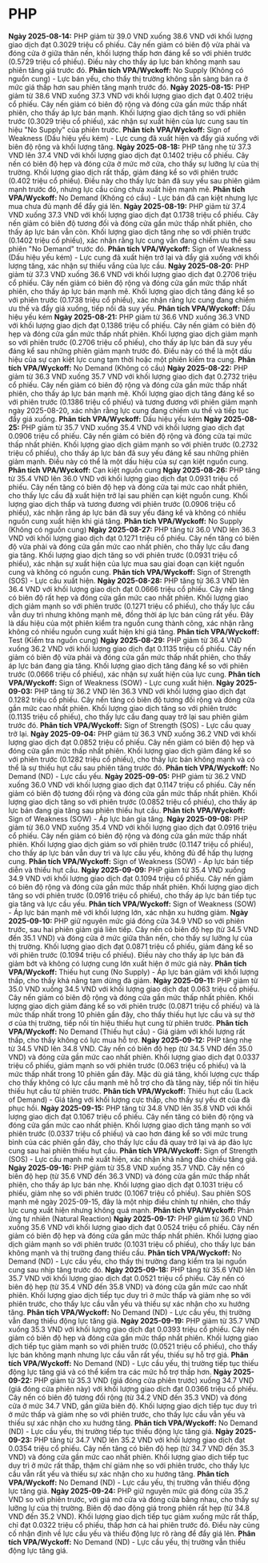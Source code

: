 # PHP

**Ngày 2025-08-14:** PHP giảm từ 39.0 VND xuống 38.6 VND với khối lượng giao dịch đạt 0.3029 triệu cổ phiếu. Cây nến giảm có biên độ vừa phải và đóng cửa ở giữa thân nến, khối lượng thấp hơn đáng kể so với phiên trước (0.5729 triệu cổ phiếu). Điều này cho thấy áp lực bán không mạnh sau phiên tăng giá trước đó. **Phân tích VPA/Wyckoff:** No Supply (Không có nguồn cung) - Lực bán yếu, cho thấy thị trường không sẵn sàng bán ra ở mức giá thấp hơn sau phiên tăng mạnh trước đó.
**Ngày 2025-08-15:** PHP giảm từ 38.6 VND xuống 37.3 VND với khối lượng giao dịch đạt 0.402 triệu cổ phiếu. Cây nến giảm có biên độ rộng và đóng cửa gần mức thấp nhất phiên, cho thấy áp lực bán mạnh. Khối lượng giao dịch tăng so với phiên trước (0.3029 triệu cổ phiếu), xác nhận sự xuất hiện của lực cung sau tín hiệu "No Supply" của phiên trước. **Phân tích VPA/Wyckoff:** Sign of Weakness (Dấu hiệu yếu kém) - Lực cung đã xuất hiện và đẩy giá xuống với biên độ rộng và khối lượng tăng.
**Ngày 2025-08-18:** PHP tăng nhẹ từ 37.3 VND lên 37.4 VND với khối lượng giao dịch đạt 0.1402 triệu cổ phiếu. Cây nến có biên độ hẹp và đóng cửa ở mức mở cửa, cho thấy sự lưỡng lự của thị trường. Khối lượng giao dịch rất thấp, giảm đáng kể so với phiên trước (0.402 triệu cổ phiếu). Điều này cho thấy lực bán đã suy yếu sau phiên giảm mạnh trước đó, nhưng lực cầu cũng chưa xuất hiện mạnh mẽ. **Phân tích VPA/Wyckoff:** No Demand (Không có cầu) - Lực bán đã cạn kiệt nhưng lực mua chưa đủ mạnh để đẩy giá lên.
**Ngày 2025-08-19:** PHP giảm từ 37.4 VND xuống 37.3 VND với khối lượng giao dịch đạt 0.1738 triệu cổ phiếu. Cây nến giảm có biên độ tương đối và đóng cửa gần mức thấp nhất phiên, cho thấy áp lực bán vẫn còn. Khối lượng giao dịch tăng nhẹ so với phiên trước (0.1402 triệu cổ phiếu), xác nhận rằng lực cung vẫn đang chiếm ưu thế sau phiên "No Demand" trước đó. **Phân tích VPA/Wyckoff:** Sign of Weakness (Dấu hiệu yếu kém) - Lực cung đã xuất hiện trở lại và đẩy giá xuống với khối lượng tăng, xác nhận sự thiếu vắng của lực cầu.
**Ngày 2025-08-20:** PHP giảm từ 37.3 VND xuống 36.6 VND với khối lượng giao dịch đạt 0.2706 triệu cổ phiếu. Cây nến giảm có biên độ rộng và đóng cửa gần mức thấp nhất phiên, cho thấy áp lực bán mạnh mẽ. Khối lượng giao dịch tăng đáng kể so với phiên trước (0.1738 triệu cổ phiếu), xác nhận rằng lực cung đang chiếm ưu thế và đẩy giá xuống, tiếp nối đà suy yếu. **Phân tích VPA/Wyckoff:** Dấu hiệu yếu kém
**Ngày 2025-08-21:** PHP giảm từ 36.6 VND xuống 36.3 VND với khối lượng giao dịch đạt 0.1386 triệu cổ phiếu. Cây nến giảm có biên độ hẹp và đóng cửa gần mức thấp nhất phiên. Khối lượng giao dịch giảm mạnh so với phiên trước (0.2706 triệu cổ phiếu), cho thấy áp lực bán đã suy yếu đáng kể sau những phiên giảm mạnh trước đó. Điều này có thể là một dấu hiệu của sự cạn kiệt lực cung tạm thời hoặc một phiên kiểm tra cung. **Phân tích VPA/Wyckoff:** No Demand (Không có cầu)
**Ngày 2025-08-22:** PHP giảm từ 36.3 VND xuống 35.7 VND với khối lượng giao dịch đạt 0.2732 triệu cổ phiếu. Cây nến giảm có biên độ rộng và đóng cửa gần mức thấp nhất phiên, cho thấy áp lực bán mạnh mẽ. Khối lượng giao dịch tăng đáng kể so với phiên trước (0.1386 triệu cổ phiếu) và tương đương với phiên giảm mạnh ngày 2025-08-20, xác nhận rằng lực cung đang chiếm ưu thế và tiếp tục đẩy giá xuống. **Phân tích VPA/Wyckoff:** Dấu hiệu yếu kém
**Ngày 2025-08-25:** PHP giảm từ 35.7 VND xuống 35.4 VND với khối lượng giao dịch đạt 0.0906 triệu cổ phiếu. Cây nến giảm có biên độ rộng và đóng cửa tại mức thấp nhất phiên. Khối lượng giao dịch giảm mạnh so với phiên trước (0.2732 triệu cổ phiếu), cho thấy áp lực bán đã suy yếu đáng kể sau những phiên giảm mạnh. Điều này có thể là một dấu hiệu của sự cạn kiệt nguồn cung. **Phân tích VPA/Wyckoff:** Cạn kiệt nguồn cung
**Ngày 2025-08-26:** PHP tăng từ 35.4 VND lên 36.0 VND với khối lượng giao dịch đạt 0.0931 triệu cổ phiếu. Cây nến tăng có biên độ hẹp và đóng cửa tại mức cao nhất phiên, cho thấy lực cầu đã xuất hiện trở lại sau phiên cạn kiệt nguồn cung. Khối lượng giao dịch thấp và tương đương với phiên trước (0.0906 triệu cổ phiếu), xác nhận rằng áp lực bán đã suy yếu đáng kể và không có nhiều nguồn cung xuất hiện khi giá tăng. **Phân tích VPA/Wyckoff:** No Supply (Không có nguồn cung)
**Ngày 2025-08-27:** PHP tăng từ 36.0 VND lên 36.3 VND với khối lượng giao dịch đạt 0.1271 triệu cổ phiếu. Cây nến tăng có biên độ vừa phải và đóng cửa gần mức cao nhất phiên, cho thấy lực cầu đang gia tăng. Khối lượng giao dịch tăng so với phiên trước (0.0931 triệu cổ phiếu), xác nhận sự xuất hiện của lực mua sau giai đoạn cạn kiệt nguồn cung và không có nguồn cung. **Phân tích VPA/Wyckoff:** Sign of Strength (SOS) - Lực cầu xuất hiện.
**Ngày 2025-08-28:** PHP tăng từ 36.3 VND lên 36.4 VND với khối lượng giao dịch đạt 0.0666 triệu cổ phiếu. Cây nến tăng có biên độ rất hẹp và đóng cửa gần mức cao nhất phiên. Khối lượng giao dịch giảm mạnh so với phiên trước (0.1271 triệu cổ phiếu), cho thấy lực cầu vẫn duy trì nhưng không mạnh mẽ, đồng thời áp lực bán cũng rất yếu. Đây là dấu hiệu của một phiên kiểm tra nguồn cung thành công, xác nhận rằng không có nhiều nguồn cung xuất hiện khi giá tăng. **Phân tích VPA/Wyckoff:** Test (Kiểm tra nguồn cung)
**Ngày 2025-08-29:** PHP giảm từ 36.4 VND xuống 36.2 VND với khối lượng giao dịch đạt 0.1135 triệu cổ phiếu. Cây nến giảm có biên độ vừa phải và đóng cửa gần mức thấp nhất phiên, cho thấy áp lực bán đang gia tăng. Khối lượng giao dịch tăng đáng kể so với phiên trước (0.0666 triệu cổ phiếu), xác nhận sự xuất hiện của lực cung. **Phân tích VPA/Wyckoff:** Sign of Weakness (SOW) - Lực cung xuất hiện.
**Ngày 2025-09-03:** PHP tăng từ 36.2 VND lên 36.3 VND với khối lượng giao dịch đạt 0.1282 triệu cổ phiếu. Cây nến tăng có biên độ tương đối rộng và đóng cửa gần mức cao nhất phiên. Khối lượng giao dịch tăng so với phiên trước (0.1135 triệu cổ phiếu), cho thấy lực cầu đang quay trở lại sau phiên giảm trước đó. **Phân tích VPA/Wyckoff:** Sign of Strength (SOS) - Lực cầu quay trở lại.
**Ngày 2025-09-04:** PHP giảm từ 36.3 VND xuống 36.2 VND với khối lượng giao dịch đạt 0.0852 triệu cổ phiếu. Cây nến giảm có biên độ hẹp và đóng cửa gần mức thấp nhất phiên. Khối lượng giao dịch giảm đáng kể so với phiên trước (0.1282 triệu cổ phiếu), cho thấy lực bán không mạnh và có thể là sự thiếu hụt cầu sau phiên tăng trước đó. **Phân tích VPA/Wyckoff:** No Demand (ND) - Lực cầu yếu.
**Ngày 2025-09-05:** PHP giảm từ 36.2 VND xuống 36.0 VND với khối lượng giao dịch đạt 0.1147 triệu cổ phiếu. Cây nến giảm có biên độ tương đối rộng và đóng cửa gần mức thấp nhất phiên. Khối lượng giao dịch tăng so với phiên trước (0.0852 triệu cổ phiếu), cho thấy áp lực bán đang gia tăng sau phiên thiếu hụt cầu. **Phân tích VPA/Wyckoff:** Sign of Weakness (SOW) - Áp lực bán gia tăng.
**Ngày 2025-09-08:** PHP giảm từ 36.0 VND xuống 35.4 VND với khối lượng giao dịch đạt 0.0916 triệu cổ phiếu. Cây nến giảm có biên độ rộng và đóng cửa gần mức thấp nhất phiên. Khối lượng giao dịch giảm so với phiên trước (0.1147 triệu cổ phiếu), cho thấy áp lực bán vẫn duy trì và lực cầu yếu, không đủ để hấp thụ lượng cung. **Phân tích VPA/Wyckoff:** Sign of Weakness (SOW) - Áp lực bán tiếp diễn và thiếu hụt cầu.
**Ngày 2025-09-09:** PHP giảm từ 35.4 VND xuống 34.9 VND với khối lượng giao dịch đạt 0.1094 triệu cổ phiếu. Cây nến giảm có biên độ rộng và đóng cửa gần mức thấp nhất phiên. Khối lượng giao dịch tăng so với phiên trước (0.0916 triệu cổ phiếu), cho thấy áp lực bán tiếp tục gia tăng và lực cầu yếu. **Phân tích VPA/Wyckoff:** Sign of Weakness (SOW) - Áp lực bán mạnh mẽ với khối lượng lớn, xác nhận xu hướng giảm.
**Ngày 2025-09-10:** PHP giữ nguyên mức giá đóng cửa 34.9 VND so với phiên trước, sau hai phiên giảm giá liên tiếp. Cây nến có biên độ hẹp (từ 34.5 VND đến 35.1 VND) và đóng cửa ở mức giữa thân nến, cho thấy sự lưỡng lự của thị trường. Khối lượng giao dịch đạt 0.0871 triệu cổ phiếu, giảm đáng kể so với phiên trước (0.1094 triệu cổ phiếu). Điều này cho thấy áp lực bán đã giảm bớt và không có lượng cung lớn xuất hiện ở mức giá này. **Phân tích VPA/Wyckoff:** Thiếu hụt cung (No Supply) - Áp lực bán giảm với khối lượng thấp, cho thấy khả năng tạm dừng đà giảm.
**Ngày 2025-09-11:** PHP giảm từ 35.0 VND xuống 34.5 VND với khối lượng giao dịch đạt 0.063 triệu cổ phiếu. Cây nến giảm có biên độ rộng và đóng cửa gần mức thấp nhất phiên. Khối lượng giao dịch giảm đáng kể so với phiên trước (0.0871 triệu cổ phiếu) và là mức thấp nhất trong 10 phiên gần đây, cho thấy thiếu hụt lực cầu và sự thờ ơ của thị trường, tiếp nối tín hiệu thiếu hụt cung từ phiên trước. **Phân tích VPA/Wyckoff:** No Demand (Thiếu hụt cầu) - Giá giảm với khối lượng rất thấp, cho thấy không có lực mua hỗ trợ.
**Ngày 2025-09-12:** PHP tăng nhẹ từ 34.5 VND lên 34.8 VND. Cây nến có biên độ hẹp (từ 34.5 VND đến 35.0 VND) và đóng cửa gần mức cao nhất phiên. Khối lượng giao dịch đạt 0.0337 triệu cổ phiếu, giảm mạnh so với phiên trước (0.063 triệu cổ phiếu) và là mức thấp nhất trong 10 phiên gần đây. Mặc dù giá tăng, khối lượng cực thấp cho thấy không có lực cầu mạnh mẽ hỗ trợ cho đà tăng này, tiếp nối tín hiệu thiếu hụt cầu từ phiên trước. **Phân tích VPA/Wyckoff:** Thiếu hụt cầu (Lack of Demand) - Giá tăng với khối lượng cực thấp, cho thấy sự yếu ớt của đà phục hồi.
**Ngày 2025-09-15:** PHP tăng từ 34.8 VND lên 35.8 VND với khối lượng giao dịch đạt 0.1067 triệu cổ phiếu. Cây nến tăng có biên độ rộng và đóng cửa gần mức cao nhất phiên. Khối lượng giao dịch tăng mạnh so với phiên trước (0.0337 triệu cổ phiếu) và cao hơn đáng kể so với mức trung bình của các phiên gần đây, cho thấy lực cầu đã quay trở lại và áp đảo lực cung sau hai phiên thiếu hụt cầu. **Phân tích VPA/Wyckoff:** Sign of Strength (SOS) - Lực cầu mạnh mẽ xuất hiện, xác nhận khả năng đảo chiều tăng giá.
**Ngày 2025-09-16:** PHP giảm từ 35.8 VND xuống 35.7 VND. Cây nến có biên độ hẹp (từ 35.6 VND đến 36.3 VND) và đóng cửa gần mức thấp nhất phiên, cho thấy áp lực bán nhẹ. Khối lượng giao dịch đạt 0.1031 triệu cổ phiếu, giảm nhẹ so với phiên trước (0.1067 triệu cổ phiếu). Sau phiên SOS mạnh mẽ ngày 2025-09-15, đây là một nhịp điều chỉnh tự nhiên, cho thấy lực cung xuất hiện nhưng không quá mạnh. **Phân tích VPA/Wyckoff:** Phản ứng tự nhiên (Natural Reaction)
**Ngày 2025-09-17:** PHP giảm từ 36.0 VND xuống 35.6 VND với khối lượng giao dịch đạt 0.0524 triệu cổ phiếu. Cây nến giảm có biên độ hẹp và đóng cửa gần mức thấp nhất phiên. Khối lượng giao dịch giảm mạnh so với phiên trước (0.1031 triệu cổ phiếu), cho thấy lực bán không mạnh và thị trường đang thiếu cầu. **Phân tích VPA/Wyckoff:** No Demand (ND) - Lực cầu yếu, cho thấy thị trường đang kiểm tra lại nguồn cung sau nhịp tăng trước đó.
**Ngày 2025-09-18:** PHP tăng từ 35.6 VND lên 35.7 VND với khối lượng giao dịch đạt 0.0521 triệu cổ phiếu. Cây nến có biên độ hẹp (từ 35.4 VND đến 35.8 VND) và đóng cửa gần mức cao nhất phiên. Khối lượng giao dịch tiếp tục duy trì ở mức thấp và giảm nhẹ so với phiên trước, cho thấy lực cầu vẫn yếu và thiếu sự xác nhận cho xu hướng tăng. **Phân tích VPA/Wyckoff:** No Demand (ND) - Lực cầu yếu, thị trường vẫn đang thiếu động lực tăng giá.
**Ngày 2025-09-19:** PHP giảm từ 35.7 VND xuống 35.3 VND với khối lượng giao dịch đạt 0.0393 triệu cổ phiếu. Cây nến giảm có biên độ hẹp và đóng cửa gần mức thấp nhất phiên. Khối lượng giao dịch tiếp tục giảm mạnh so với phiên trước (0.0521 triệu cổ phiếu), cho thấy lực bán không mạnh nhưng lực cầu vẫn rất yếu, thiếu sự hỗ trợ giá. **Phân tích VPA/Wyckoff:** No Demand (ND) - Lực cầu yếu, thị trường tiếp tục thiếu động lực tăng giá và có thể kiểm tra các mức hỗ trợ thấp hơn.
**Ngày 2025-09-22:** PHP giảm từ 35.3 VND (giá đóng cửa phiên trước) xuống 34.7 VND (giá đóng cửa phiên này) với khối lượng giao dịch đạt 0.0366 triệu cổ phiếu. Cây nến có biên độ tương đối rộng (từ 34.2 VND đến 35.3 VND) và đóng cửa ở mức 34.7 VND, gần giữa biên độ. Khối lượng giao dịch tiếp tục duy trì ở mức thấp và giảm nhẹ so với phiên trước, cho thấy lực cầu vẫn yếu và thiếu sự xác nhận cho xu hướng tăng. **Phân tích VPA/Wyckoff:** No Demand (ND) - Lực cầu yếu, thị trường tiếp tục thiếu động lực tăng giá.
**Ngày 2025-09-23:** PHP tăng từ 34.7 VND lên 35.2 VND với khối lượng giao dịch đạt 0.0354 triệu cổ phiếu. Cây nến tăng có biên độ hẹp (từ 34.7 VND đến 35.3 VND) và đóng cửa gần mức cao nhất phiên. Khối lượng giao dịch tiếp tục duy trì ở mức rất thấp, thậm chí giảm nhẹ so với phiên trước, cho thấy lực cầu vẫn rất yếu và thiếu sự xác nhận cho xu hướng tăng. **Phân tích VPA/Wyckoff:** No Demand (ND) - Lực cầu yếu, thị trường vẫn thiếu động lực tăng giá.
**Ngày 2025-09-24:** PHP giữ nguyên mức giá đóng cửa 35.2 VND so với phiên trước, với giá mở cửa và đóng cửa bằng nhau, cho thấy sự lưỡng lự của thị trường. Biên độ dao động giá trong phiên rất hẹp (từ 34.8 VND đến 35.2 VND). Khối lượng giao dịch tiếp tục giảm xuống mức rất thấp, chỉ đạt 0.0322 triệu cổ phiếu, thấp hơn cả hai phiên trước đó. Điều này củng cố nhận định về lực cầu yếu và thiếu động lực rõ ràng để đẩy giá lên. **Phân tích VPA/Wyckoff:** No Demand (ND) - Lực cầu yếu, thị trường vẫn thiếu động lực tăng giá.
